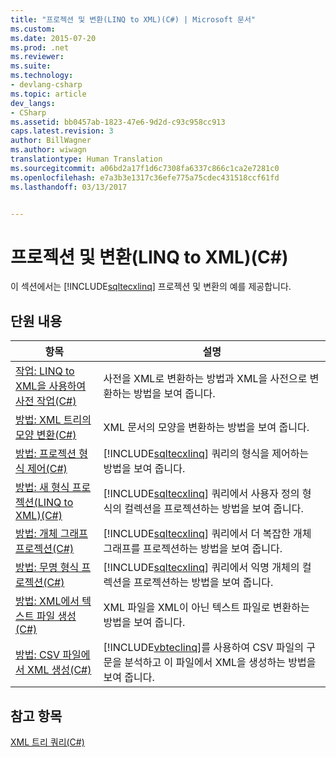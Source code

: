 ```yaml
---
title: "프로젝션 및 변환(LINQ to XML)(C#) | Microsoft 문서"
ms.custom: 
ms.date: 2015-07-20
ms.prod: .net
ms.reviewer: 
ms.suite: 
ms.technology:
- devlang-csharp
ms.topic: article
dev_langs:
- CSharp
ms.assetid: bb0457ab-1823-47e6-9d2d-c93c958cc913
caps.latest.revision: 3
author: BillWagner
ms.author: wiwagn
translationtype: Human Translation
ms.sourcegitcommit: a06bd2a17f1d6c7308fa6337c866c1ca2e7281c0
ms.openlocfilehash: e7a3b3e1317c36efe775a75cdec431518ccf61fd
ms.lasthandoff: 03/13/2017


---
```

# <a name="projections-and-transformations-linq-to-xml-c"></a>프로젝션 및 변환(LINQ to XML)(C#)
이 섹션에서는 [!INCLUDE[sqltecxlinq](../../../../csharp/programming-guide/concepts/linq/includes/sqltecxlinq_md.md)] 프로젝션 및 변환의 예를 제공합니다.  
  
## <a name="in-this-section"></a>단원 내용  
  
|항목|설명|  
|-----------|-----------------|  
|[작업: LINQ to XML을 사용하여 사전 작업(C#)](../../../../csharp/programming-guide/concepts/linq/how-to-work-with-dictionaries-using-linq-to-xml.md)|사전을 XML로 변환하는 방법과 XML을 사전으로 변환하는 방법을 보여 줍니다.|  
|[방법: XML 트리의 모양 변환(C#)](../../../../csharp/programming-guide/concepts/linq/how-to-transform-the-shape-of-an-xml-tree.md)|XML 문서의 모양을 변환하는 방법을 보여 줍니다.|  
|[방법: 프로젝션 형식 제어(C#)](../../../../csharp/programming-guide/concepts/linq/how-to-control-the-type-of-a-projection.md)|[!INCLUDE[sqltecxlinq](../../../../csharp/programming-guide/concepts/linq/includes/sqltecxlinq_md.md)] 쿼리의 형식을 제어하는 방법을 보여 줍니다.|  
|[방법: 새 형식 프로젝션(LINQ to XML)(C#)](../../../../csharp/programming-guide/concepts/linq/how-to-project-a-new-type-linq-to-xml.md)|[!INCLUDE[sqltecxlinq](../../../../csharp/programming-guide/concepts/linq/includes/sqltecxlinq_md.md)] 쿼리에서 사용자 정의 형식의 컬렉션을 프로젝션하는 방법을 보여 줍니다.|  
|[방법: 개체 그래프 프로젝션(C#)](../../../../csharp/programming-guide/concepts/linq/how-to-project-an-object-graph.md)|[!INCLUDE[sqltecxlinq](../../../../csharp/programming-guide/concepts/linq/includes/sqltecxlinq_md.md)] 쿼리에서 더 복잡한 개체 그래프를 프로젝션하는 방법을 보여 줍니다.|  
|[방법: 무명 형식 프로젝션(C#)](../../../../csharp/programming-guide/concepts/linq/how-to-project-an-anonymous-type.md)|[!INCLUDE[sqltecxlinq](../../../../csharp/programming-guide/concepts/linq/includes/sqltecxlinq_md.md)] 쿼리에서 익명 개체의 컬렉션을 프로젝션하는 방법을 보여 줍니다.|  
|[방법: XML에서 텍스트 파일 생성(C#)](../../../../csharp/programming-guide/concepts/linq/how-to-generate-text-files-from-xml.md)|XML 파일을 XML이 아닌 텍스트 파일로 변환하는 방법을 보여 줍니다.|  
|[방법: CSV 파일에서 XML 생성(C#)](../../../../csharp/programming-guide/concepts/linq/how-to-generate-xml-from-csv-files.md)|[!INCLUDE[vbteclinq](../../../../csharp/includes/vbteclinq_md.md)]를 사용하여 CSV 파일의 구문을 분석하고 이 파일에서 XML을 생성하는 방법을 보여 줍니다.|  
  
## <a name="see-also"></a>참고 항목  
 [XML 트리 쿼리(C#)](../../../../csharp/programming-guide/concepts/linq/querying-xml-trees.md)
